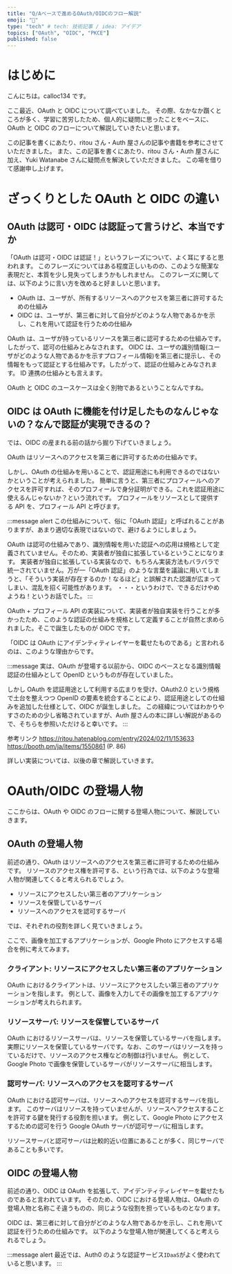```yaml
---
title: "Q/Aベースで進めるOAuth/OIDCのフロー解説"
emoji: "🌊"
type: "tech" # tech: 技術記事 / idea: アイデア
topics: ["OAuth", "OIDC", "PKCE"]
published: false
---
```


# はじめに

こんにちは。calloc134 です。

ここ最近、OAuth と OIDC について調べていました。
その際、なかなか躓くところが多く、学習に苦労したため、個人的に疑問に思ったことをベースに、OAuth と OIDC のフローについて解説していきたいと思います。

この記事を書くにあたり、ritou さん・Auth 屋さんの記事や書籍を参考にさせていただきました。
また、この記事を書くにあたり、ritou さん・Auth 屋さんに加え、Yuki Watanabe さんに疑問点を解決していただきました。
この場を借りて感謝申し上げます。

# ざっくりとした OAuth と OIDC の違い

## OAuth は認可・OIDC は認証って言うけど、本当ですか

「OAuth は認可・OIDC は認証！」というフレーズについて、よく耳にすると思われます。
このフレーズについてはある程度正しいものの、このような簡潔な表現だと、本質を少し見失ってしまうかもしれません。
このフレーズに関しては、以下のように言い方を改めると好ましいと思います。

- OAuth は、ユーザが、所有するリソースへのアクセスを第三者に許可するための仕組み
- OIDC は、ユーザが、第三者に対して自分がどのような人物であるかを示し、これを用いて認証を行うための仕組み

OAuth は、ユーザが持っているリソースを第三者に認可するための仕組みです。したがって、認可の仕組みとみなされます。
OIDC は、ユーザの識別情報(ユーザがどのような人物であるかを示すプロフィール情報)を第三者に提示し、その情報をもって認証とする仕組みです。したがって、認証の仕組みとみなされます。
ID 連携の仕組みとも言えます。

OAuth と OIDC のユースケースは全く別物であるということなんですね。

## OIDC は OAuth に機能を付け足したものなんじゃないの？なんで認証が実現できるの？

では、OIDC の産まれる前の話から掘り下げていきましょう。

OAuth はリソースへのアクセスを第三者に許可するための仕組みです。

しかし、OAuth の仕組みを用いることで、認証用途にも利用できるのではないかということが考えられました。
簡単に言うと、第三者にプロフィールへのアクセスを許可すれば、そのプロフィールで身分証明ができる。これを認証用途に使えるんじゃないか？という流れです。
プロフィールをリソースとして提供する API を、プロフィール API と呼びます。

:::message alert
この仕組みについて、俗に「OAuth 認証」と呼ばれることがありますが、あまり適切な表現ではないので、避けるようにしましょう。

OAuth は認可の仕組みであり、識別情報を用いた認証への応用は規格として定義されていません。そのため、実装者が独自に拡張しているということになります。
実装者が独自に拡張している実装なので、もちろん実装方法もバラバラで統一されていません。万が一「OAuth 認証」のような言葉を議論に用いてしまうと、「そういう実装が存在するのか！なるほど」と誤解された認識が広まってしまい、混乱を招く可能性があります。
・・・というわけで、できるだけやめようね！というお話でした。
:::

OAuth + プロフィール API の実装について、実装者が独自実装を行うことが多かったため、このような認証の仕組みを規格として定義することが自然と求められました。そこで誕生したものが OIDC です。

「OIDC は OAuth にアイデンティティレイヤーを載せたものである」と言われるのは、このような理由からです。

:::message
実は、OAuth が登場する以前から、OIDC のベースとなる識別情報認証の仕組みとして OpenID というものが存在していました。

しかし OAuth を認証用途として利用する広まりを受け、OAuth2.0 という規格で土台を整えつつ OpenID の要素を統合することにより、認証用途としての仕組みを追加した仕様として、OIDC が誕生しました。
この経緯についてはわかりやすさのための少し省略されていますが、Auth 屋さんの本に詳しい解説があるので、そちらを参照いただけると幸いです。
:::

参考リンク
https://ritou.hatenablog.com/entry/2024/02/11/153633
https://booth.pm/ja/items/1550861
(P. 86)

詳しい実装については、以後の章で解説していきます。

# OAuth/OIDC の登場人物

ここからは、OAuth や OIDC のフローに関する登場人物について、解説していきます。

## OAuth の登場人物

前述の通り、OAuth はリソースへのアクセスを第三者に許可するための仕組みです。
リソースのアクセス権を許可する、という行為では、以下のような登場人物が関連してくると考えられるでしょう。

- リソースにアクセスしたい第三者のアプリケーション
- リソースを保管しているサーバ
- リソースへのアクセスを認可するサーバ

では、それぞれの役割を詳しく見ていきましょう。

ここで、画像を加工するアプリケーションが、Google Photo にアクセスする場合を例に考えてみます。

### クライアント: リソースにアクセスしたい第三者のアプリケーション

OAuth におけるクライアントは、リソースにアクセスしたい第三者のアプリケーションを指します。
例として、画像を入力してその画像を加工するアプリケーションが考えれられます。

### リソースサーバ: リソースを保管しているサーバ

OAuth におけるリソースサーバは、リソースを保管しているサーバを指します。
実際にリソースを保管しているサーバです。なお、このサーバはリソースを持っているだけで、リソースのアクセス権などの制御は行いません。
例として、Google Photo で画像を保管しているサーバがリソースサーバに相当します。

### 認可サーバ: リソースへのアクセスを認可するサーバ

OAuth における認可サーバは、リソースへのアクセスを認可するサーバを指します。
このサーバはリソースを持っていませんが、リソースへアクセスすることを許可する鍵を発行する役割を担います。
例として、Google Photo にアクセスするための認可を行う Google OAuth サーバが認可サーバに相当します。

リソースサーバと認可サーバは比較的近い位置にあることが多く、同じサーバであることも多いです。

## OIDC の登場人物

前述の通り、OIDC は OAuth を拡張して、アイデンティティレイヤーを載せたものであると言われています。
そのため、OIDC における登場人物は、OAuth の登場人物と名称こそ違うものの、同じような役割を担っているものとなります。

OIDC は、第三者に対して自分がどのような人物であるかを示し、これを用いて認証を行うための仕組みです。
以下のような登場人物が関連してくると考えられるでしょう。

:::message alert
最近では、Auth0 のような認証サービス`IDaaS`がよく使われていると思います。
:::

